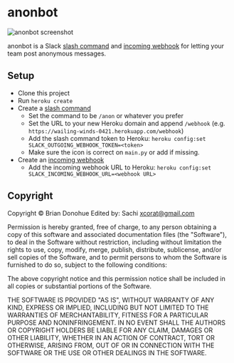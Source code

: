 # anonbot

![anonbot screenshot](/anonbot.png "anonbot in action")

anonbot is a Slack [slash command](https://api.slack.com/slash-commands) and [incoming webhook](https://api.slack.com/incoming-webhooks) for letting your team post anonymous messages.

## Setup

- Clone this project
- Run `heroku create`
- Create a [slash command](https://api.slack.com/slash-commands)
    - Set the command to be `/anon` or whatever you prefer
    - Set the URL to your new Heroku domain and append `/webhook` (e.g. `https://wailing-winds-0421.herokuapp.com/webhook`)
    - Add the slash command token to Heroku: `heroku config:set SLACK_OUTGOING_WEBHOOK_TOKEN=<token>`
    - Make sure the icon is correct on `main.py` or add if missing.
- Create an [incoming webhook](https://api.slack.com/incoming-webhooks)
    - Add the incoming webhook URL to Heroku: `heroku config:set SLACK_INCOMING_WEBHOOK_URL=<webhook URL>`

## Copyright

Copyright &copy; Brian Donohue
Edited by: Sachi <xcorat@gmail.com>

Permission is hereby granted, free of charge, to any person obtaining a copy of this software and associated documentation files (the "Software"), to deal in the Software without restriction, including without limitation the rights to use, copy, modify, merge, publish, distribute, sublicense, and/or sell copies of the Software, and to permit persons to whom the Software is furnished to do so, subject to the following conditions:

The above copyright notice and this permission notice shall be included in all copies or substantial portions of the Software.

THE SOFTWARE IS PROVIDED "AS IS", WITHOUT WARRANTY OF ANY KIND, EXPRESS OR IMPLIED, INCLUDING BUT NOT LIMITED TO THE WARRANTIES OF MERCHANTABILITY, FITNESS FOR A PARTICULAR PURPOSE AND NONINFRINGEMENT. IN NO EVENT SHALL THE AUTHORS OR COPYRIGHT HOLDERS BE LIABLE FOR ANY CLAIM, DAMAGES OR OTHER LIABILITY, WHETHER IN AN ACTION OF CONTRACT, TORT OR OTHERWISE, ARISING FROM, OUT OF OR IN CONNECTION WITH THE SOFTWARE OR THE USE OR OTHER DEALINGS IN THE SOFTWARE.

